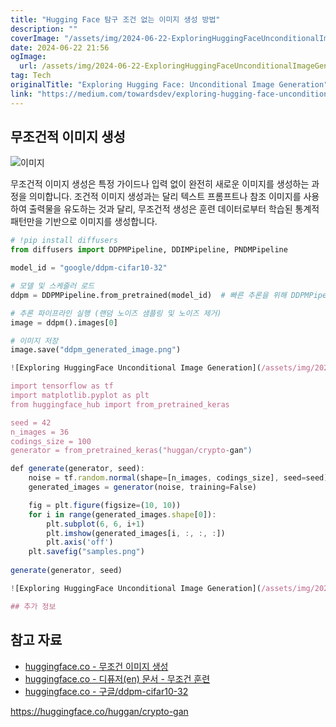```yaml
---
title: "Hugging Face 탐구 조건 없는 이미지 생성 방법"
description: ""
coverImage: "/assets/img/2024-06-22-ExploringHuggingFaceUnconditionalImageGeneration_0.png"
date: 2024-06-22 21:56
ogImage: 
  url: /assets/img/2024-06-22-ExploringHuggingFaceUnconditionalImageGeneration_0.png
tag: Tech
originalTitle: "Exploring Hugging Face: Unconditional Image Generation"
link: "https://medium.com/towardsdev/exploring-hugging-face-unconditional-image-generation-25a51b93c1cb"
---
```



## 무조건적 이미지 생성

![이미지](/assets/img/2024-06-22-ExploringHuggingFaceUnconditionalImageGeneration_0.png)

무조건적 이미지 생성은 특정 가이드나 입력 없이 완전히 새로운 이미지를 생성하는 과정을 의미합니다. 조건적 이미지 생성과는 달리 텍스트 프롬프트나 참조 이미지를 사용하여 출력물을 유도하는 것과 달리, 무조건적 생성은 훈련 데이터로부터 학습된 통계적 패턴만을 기반으로 이미지를 생성합니다.

```python
# !pip install diffusers
from diffusers import DDPMPipeline, DDIMPipeline, PNDMPipeline

model_id = "google/ddpm-cifar10-32"

# 모델 및 스케줄러 로드
ddpm = DDPMPipeline.from_pretrained(model_id)  # 빠른 추론을 위해 DDPMPipeline 대신 DDIMPipeline 또는 PNDMPipeline으로 대체할 수 있습니다.

# 추론 파이프라인 실행 (랜덤 노이즈 샘플링 및 노이즈 제거)
image = ddpm().images[0]

# 이미지 저장
image.save("ddpm_generated_image.png")
```

<div class="content-ad"></div>

```js
![Exploring HuggingFace Unconditional Image Generation](/assets/img/2024-06-22-ExploringHuggingFaceUnconditionalImageGeneration_1.png)

import tensorflow as tf
import matplotlib.pyplot as plt
from huggingface_hub import from_pretrained_keras

seed = 42
n_images = 36
codings_size = 100
generator = from_pretrained_keras("huggan/crypto-gan")

def generate(generator, seed):
    noise = tf.random.normal(shape=[n_images, codings_size], seed=seed)
    generated_images = generator(noise, training=False)

    fig = plt.figure(figsize=(10, 10))
    for i in range(generated_images.shape[0]):
        plt.subplot(6, 6, i+1)
        plt.imshow(generated_images[i, :, :, :])
        plt.axis('off')
    plt.savefig("samples.png")
    
generate(generator, seed)

![Exploring HuggingFace Unconditional Image Generation](/assets/img/2024-06-22-ExploringHuggingFaceUnconditionalImageGeneration_2.png)

## 추가 정보
```

<div class="content-ad"></div>

## 참고 자료

- [huggingface.co - 무조건 이미지 생성](https://huggingface.co/tasks/unconditional-image-generation)
- [huggingface.co - 디퓨저(en) 문서 - 무조건 훈련](https://huggingface.co/docs/diffusers/en/training/unconditional_training)
- [huggingface.co - 구글/ddpm-cifar10-32](https://huggingface.co/google/ddpm-cifar10-32)

<div class="content-ad"></div>

https://huggingface.co/huggan/crypto-gan